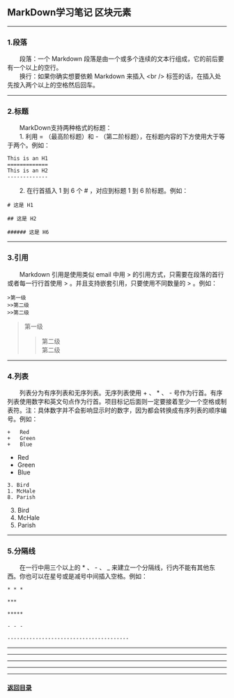 ## MarkDown学习笔记 区块元素
---
### 1.段落

&emsp;&emsp;段落：一个 Markdown 段落是由一个或多个连续的文本行组成，它的前后要有一个以上的空行。  
&emsp;&emsp;换行：如果你确实想要依赖 Markdown 来插入 &lt;br /> 标签的话，在插入处先按入两个以上的空格然后回车。

---
### 2.标题
&emsp;&emsp;MarkDown支持两种格式的标题：  
&emsp;&emsp;1. 利用 = （最高阶标题）和 - （第二阶标题），在标题内容的下方使用大于等于两个。例如：  
```
This is an H1
=============
This is an H2
-------------
```

&emsp;&emsp;2. 在行首插入 1 到 6 个 # ，对应到标题 1 到 6 阶标题。例如：  
```
# 这是 H1

## 这是 H2

###### 这是 H6
```
---
### 3.引用
&emsp;&emsp;Markdown 引用是使用类似 email 中用 > 的引用方式，只需要在段落的首行或者每一行行首使用 > 。并且支持嵌套引用，只要使用不同数量的 > 。例如：
```
>第一级  
>>第二级
>>第二级
```

>第一级  
>>第二级  
>>第二级  

---
### 4.列表
&emsp;&emsp;列表分为有序列表和无序列表。无序列表使用 + 、 * 、 - 号作为行首。有序列表使用数字和英文句点作为行首。项目标记后面则一定要接着至少一个空格或制表符。注：具体数字并不会影响显示时的数字，因为都会转换成有序列表的顺序编号。例如：
```
+   Red
+   Green
+   Blue
```

+   Red
+   Green
+   Blue

```
3. Bird
1. McHale
8. Parish
```

3. Bird
1. McHale
8. Parish

---
### 5.分隔线
&emsp;&emsp;在一行中用三个以上的 * 、 - 、 _ 来建立一个分隔线，行内不能有其他东西。你也可以在星号或是减号中间插入空格。例如：
```
* * *

***

*****

- - -

---------------------------------------
```
* * *

***

*****

- - -

---------------------------------------


#### [返回目录](./)
